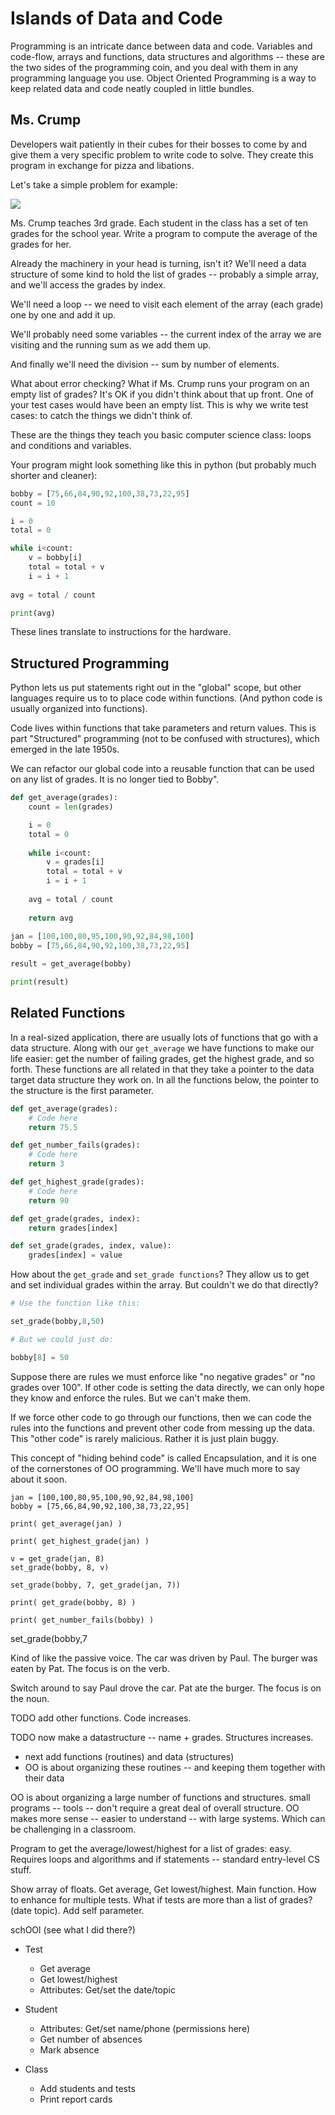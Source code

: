 # Islands of Data and Code

Programming is an intricate dance between data and code. Variables and code-flow, arrays and functions, 
data structures and algorithms -- these are the two sides of the programming coin, and you deal with them 
in any programming language you use. Object Oriented Programming is a way to keep related data and 
code neatly coupled in little bundles.

## Ms. Crump

Developers wait patiently in their cubes for their bosses to come by and give them a very
specific problem to write code to solve. They create this program in exchange for pizza
and libations.

Let's take a simple problem for example:

![](crump.jpg)

Ms. Crump teaches 3rd grade. Each student in the class has a set of ten grades for the school year.
Write a program to compute the average of the grades for her.

Already the machinery in your head is turning, isn't it? We'll need a data structure of some kind to
hold the list of grades -- probably a simple array, and we'll access the grades by index. 

We'll need a loop -- we need to visit each element of the array (each grade) one by one and add it up. 

We'll probably need some variables -- the current index of the array we are visiting and the running sum
as we add them up.

And finally we'll need the division -- sum by number of elements.

What about error checking? What if Ms. Crump runs your program on an empty list of grades? It's OK if you
didn't think about that up front. One of your test cases would have been an empty list. This is why we
write test cases: to catch the things we didn't think of.

These are the things they teach you basic computer science class: loops and conditions and variables.

Your program might look something like this in python (but probably much shorter and cleaner):

```python
bobby = [75,66,84,90,92,100,38,73,22,95]
count = 10

i = 0
total = 0

while i<count:    
    v = bobby[i]
    total = total + v
    i = i + 1    
    
avg = total / count

print(avg)
```

These lines translate to instructions for the hardware. 

## Structured Programming

Python lets us put statements right out in the "global" scope, but
other languages require us to to place code within functions. (And python code is usually organized into functions).

Code lives within functions that take parameters and return values. This is part "Structured" programming (not to 
be confused with structures), which emerged in the late 1950s.

We can refactor our global code into a reusable function that can be used on any list of grades. It is no longer tied to
Bobby".

```python
def get_average(grades):
    count = len(grades)

    i = 0
    total = 0
    
    while i<count:    
        v = grades[i]
        total = total + v
        i = i + 1    
        
    avg = total / count
    
    return avg
    
jan = [100,100,80,95,100,90,92,84,98,100]
bobby = [75,66,84,90,92,100,38,73,22,95]

result = get_average(bobby)

print(result)
```

## Related Functions

In a real-sized application, there are usually lots of functions that go with a data structure. Along with
our `get_average` we have functions to make our life easier: get the number of failing grades, get the
highest grade, and so forth. These functions are all related in that they take a pointer to the data
target data structure they work on. In all the functions below, the pointer to the structure is the first
parameter.

```python
def get_average(grades):
    # Code here
    return 75.5

def get_number_fails(grades):
    # Code here
    return 3

def get_highest_grade(grades):
    # Code here
    return 90

def get_grade(grades, index):
    return grades[index]

def set_grade(grades, index, value):
    grades[index] = value
```

How about the `get_grade` and `set_grade functions`? They allow us to get and set individual grades within the array. But
couldn't we do that directly?

```python
# Use the function like this:

set_grade(bobby,8,50)

# But we could just do:

bobby[8] = 50
```

Suppose there are rules we must enforce like "no negative grades" or "no grades over 100". If other code is
setting the data directly, we can only hope they know and enforce the rules. But we can't make them.

If we force other code to go through our functions, then we can code the rules into the functions and prevent
other code from messing up the data. This "other code" is rarely malicious. Rather it is just plain buggy.

This concept of "hiding behind code" is called Encapsulation, and it is one of the cornerstones of OO
programming. We'll have much more to say about it soon.

```
jan = [100,100,80,95,100,90,92,84,98,100]    
bobby = [75,66,84,90,92,100,38,73,22,95]

print( get_average(jan) )

print( get_highest_grade(jan) )

v = get_grade(jan, 8)
set_grade(bobby, 8, v)

set_grade(bobby, 7, get_grade(jan, 7))

print( get_grade(bobby, 8) )

print( get_number_fails(bobby) )
```

set_grade(bobby,7

Kind of like the passive voice. The car was driven by Paul. The burger was eaten by Pat. The focus is on the verb.

Switch around to say Paul drove the car. Pat ate the burger. The focus is on the noun.

TODO add other functions. Code increases.

TODO now make a datastructure -- name + grades. Structures increases.


  - next add functions (routines)  and data (structures)
  - OO is about organizing these routines -- and keeping them together with their data
  
OO is about organizing a large number of functions and structures.
small programs -- tools -- don't require a great deal of overall structure. 
OO makes more sense -- easier to understand -- with large systems. Which can be challenging in a classroom.

Program to get the average/lowest/highest for a list of grades: easy. Requires loops and algorithms and if
statements -- standard entry-level CS stuff.

Show array of floats. Get average, Get lowest/highest. Main function. How to enhance for multiple tests. What
if tests are more than a list of grades? (date topic). Add self parameter.

schOOl (see what I did there?)

  - Test
    - Get average
    - Get lowest/highest
    - Attributes: Get/set the date/topic
    
  - Student
    - Attributes: Get/set name/phone (permissions here)
    - Get number of absences
    - Mark absence
      
  - Class
    - Add students and tests
    - Print report cards